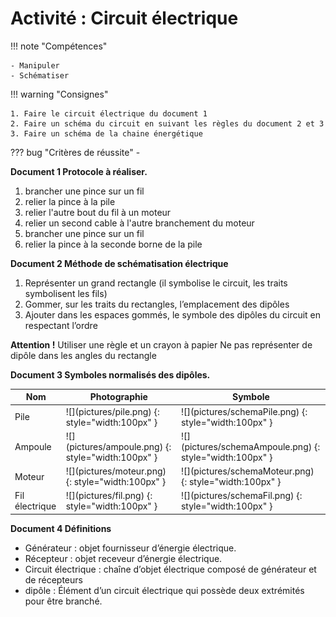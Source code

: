# Activité : Circuit électrique

!!! note "Compétences"

    - Manipuler
    - Schématiser 

!!! warning "Consignes"

    1. Faire le circuit électrique du document 1
    2. Faire un schéma du circuit en suivant les règles du document 2 et 3
    3. Faire un schéma de la chaine énergétique
    
??? bug "Critères de réussite"
    - 




<div markdown style="page-break-after: always;">

**Document 1 Protocole à réaliser.**

1. brancher une pince sur un fil
2. relier la pince à la pile
3. relier l'autre bout du fil à un moteur
4. relier un second cable à l'autre branchement du moteur
5. brancher une pince sur un fil
6. relier la pince à la seconde borne de la pile


</div>

**Document 2 Méthode de schématisation électrique**  
1. Représenter un grand rectangle (il symbolise le circuit, les traits symbolisent les fils)  
2. Gommer, sur les traits du rectangles, l’emplacement des dipôles  
3. Ajouter dans les espaces gommés, le symbole des dipôles du circuit en respectant l’ordre

**Attention !**
Utiliser une règle et un crayon à papier
Ne pas représenter de dipôle dans les angles du rectangle



<div markdown style="page-break-after: always;">

**Document 3 Symboles normalisés des dipôles.**

<table markdown class="tg">
<thead>
<tr>
<th colspan="2">Nom</th>
<th >Photographie</th>
<th >Symbole</th>
</tr>
</thead>
<tbody markdown>
<tr markdown>
<td colspan="2">Pile</td>
<td markdown >
![](pictures/pile.png) {: style="width:100px" }
</td>
<td markdown >![](pictures/schemaPile.png) {: style="width:100px" }</td>
<tr markdown>
<td colspan="2">Ampoule</td>
<td markdown >
![](pictures/ampoule.png) {: style="width:100px" }
</td>
<td markdown >![](pictures/schemaAmpoule.png) {: style="width:100px" }</td>
  </tr>
<tr markdown>
<td  colspan="2">Moteur</td>
<td markdown >
![](pictures/moteur.png) {: style="width:100px" }
</td>
<td markdown >![](pictures/schemaMoteur.png) {: style="width:100px" }</td>
  </tr>
<tr markdown>
<td  colspan="2">Fil électrique</td>
<td markdown >
![](pictures/fil.png) {: style="width:100px" }
</td>
<td markdown >![](pictures/schemaFil.png) {: style="width:100px" }</td>
  </tr>
</tbody>
</table>

</div>

**Document 4 Définitions**  

- Générateur : objet fournisseur d’énergie électrique.  
- Récepteur : objet receveur d’énergie électrique.
- Circuit électrique : chaîne d’objet électrique composé de générateur et de récepteurs
- dipôle : Élément d’un circuit électrique qui possède deux extrémités pour être branché.



